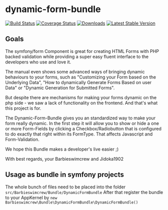 # dynamic-form-bundle

[![Build Status](https://travis-ci.org/barbieswimcrew/dynamic-form-bundle.svg?branch=master)](https://travis-ci.org/barbieswimcrew/dynamic-form-bundle)
[![Coverage Status](https://coveralls.io/repos/github/barbieswimcrew/dynamic-form-bundle/badge.svg)](https://coveralls.io/github/barbieswimcrew/dynamic-form-bundle)
[![Downloads](https://src.run/shield/barbieswimcrew/dynamic-form-bundle/packagist_dt.svg)](https://src.run/service/barbieswimcrew/dynamic-form-bundle/packagist)
[![Latest Stable Version](https://src.run/shield/barbieswimcrew/dynamic-form-bundle/packagist_v.svg)](https://src.run/service/barbieswimcrew/dynamic-form-bundle/packagist)

## Goals
The symfony/form Component is great for creating HTML Forms with PHP backed validation while providing a super easy fluent interface to the developers who use and love it.

The manual even shows some advanced ways of bringing dynamic behaviours to your forms, such as "Customizing your Form based on the Underlying Data", "How to dynamically Generate Forms Based on user Data" or "Dynamic Generation for Submitted Forms".

But despite there are mechanisms for making your forms dynamic on the php side - we saw a lack of functionality on the frontend. And that's what this project is for.

The Dynamic-Form-Bundle gives you an standardized way to make your form really dynamic. In the first step it will allow you to show or hide a one or more Form-Fields by clicking a Checkbox/Radiobutton that is configured to do exactly that right within its FormType. That affects Javascript and Form-Validation.

We hope this Bundle makes a developer's live easier ;)

With best regards, your Barbieswimcrew and Jidoka1902

## Usage as bundle in symfony projects
The whole bunch of files need to be placed into the folder `src/Barbieswimcrew/Bundle/DynamicFormBundle` 
After that register the bundle to your AppKernel by `new Barbieswimcrew\Bundle\DynamicFormBundle\DynamicFormBundle()`
